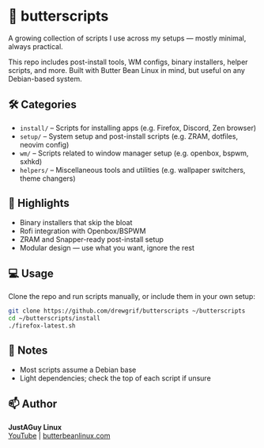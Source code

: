 # 🧈 butterscripts

A growing collection of scripts I use across my setups — mostly minimal, always practical.

This repo includes post-install tools, WM configs, binary installers, helper scripts, and more. Built with Butter Bean Linux in mind, but useful on any Debian-based system.

## 🛠 Categories

- `install/` – Scripts for installing apps (e.g. Firefox, Discord, Zen browser)
- `setup/` – System setup and post-install scripts (e.g. ZRAM, dotfiles, neovim config)
- `wm/` – Scripts related to window manager setup (e.g. openbox, bspwm, sxhkd)
- `helpers/` – Miscellaneous tools and utilities (e.g. wallpaper switchers, theme changers)

## 🧩 Highlights

- Binary installers that skip the bloat
- Rofi integration with Openbox/BSPWM
- ZRAM and Snapper-ready post-install setup
- Modular design — use what you want, ignore the rest

## 💻 Usage

Clone the repo and run scripts manually, or include them in your own setup:

```bash
git clone https://github.com/drewgrif/butterscripts ~/butterscripts
cd ~/butterscripts/install
./firefox-latest.sh
```

## 🌱 Notes

- Most scripts assume a Debian base
- Light dependencies; check the top of each script if unsure

## 📫 Author

**JustAGuy Linux**  
[YouTube](https://youtube.com/@JustAGuyLinux) | [butterbeanlinux.com](https://butterbeanlinux.com)

